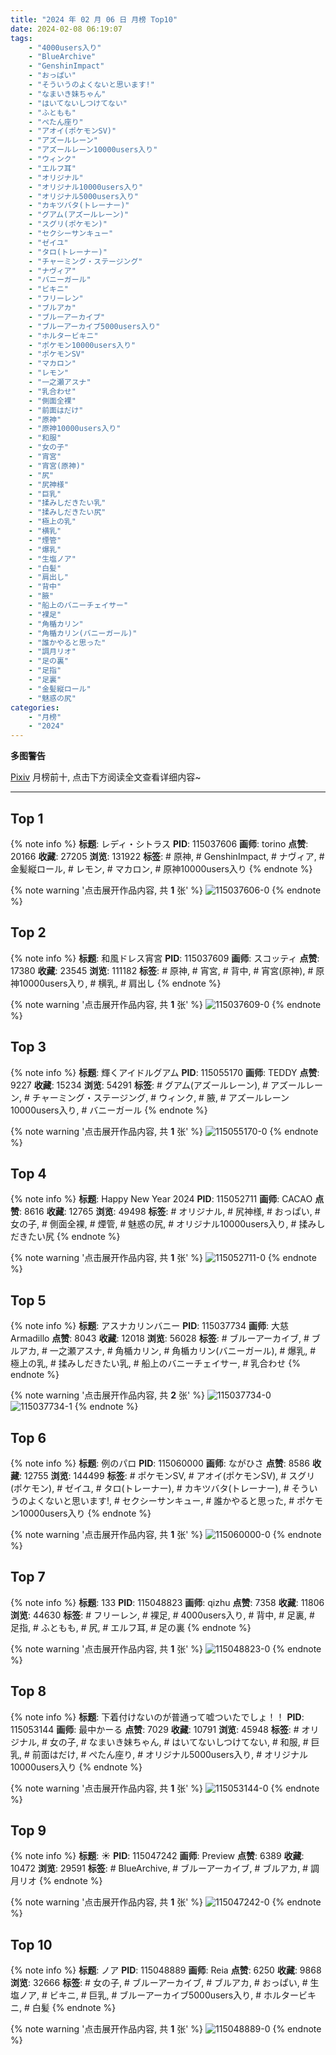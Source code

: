 ```yaml
---
title: "2024 年 02 月 06 日 月榜 Top10"
date: 2024-02-08 06:19:07
tags:
    - "4000users入り"
    - "BlueArchive"
    - "GenshinImpact"
    - "おっぱい"
    - "そういうのよくないと思います!"
    - "なまいき妹ちゃん"
    - "はいてないしつけてない"
    - "ふともも"
    - "ぺたん座り"
    - "アオイ(ポケモンSV)"
    - "アズールレーン"
    - "アズールレーン10000users入り"
    - "ウィンク"
    - "エルフ耳"
    - "オリジナル"
    - "オリジナル10000users入り"
    - "オリジナル5000users入り"
    - "カキツバタ(トレーナー)"
    - "グアム(アズールレーン)"
    - "スグリ(ポケモン)"
    - "セクシーサンキュー"
    - "ゼイユ"
    - "タロ(トレーナー)"
    - "チャーミング・ステージング"
    - "ナヴィア"
    - "バニーガール"
    - "ビキニ"
    - "フリーレン"
    - "ブルアカ"
    - "ブルーアーカイブ"
    - "ブルーアーカイブ5000users入り"
    - "ホルタービキニ"
    - "ポケモン10000users入り"
    - "ポケモンSV"
    - "マカロン"
    - "レモン"
    - "一之瀬アスナ"
    - "乳合わせ"
    - "側面全裸"
    - "前面はだけ"
    - "原神"
    - "原神10000users入り"
    - "和服"
    - "女の子"
    - "宵宮"
    - "宵宮(原神)"
    - "尻"
    - "尻神様"
    - "巨乳"
    - "揉みしだきたい乳"
    - "揉みしだきたい尻"
    - "極上の乳"
    - "横乳"
    - "煙管"
    - "爆乳"
    - "生塩ノア"
    - "白髪"
    - "肩出し"
    - "背中"
    - "腋"
    - "船上のバニーチェイサー"
    - "裸足"
    - "角楯カリン"
    - "角楯カリン(バニーガール)"
    - "誰かやると思った"
    - "調月リオ"
    - "足の裏"
    - "足指"
    - "足裏"
    - "金髪縦ロール"
    - "魅惑の尻"
categories:
    - "月榜"
    - "2024"
---
```


<i class="fa fa-triangle-exclamation"></i>**多图警告**<i class="fa fa-triangle-exclamation"></i>

[Pixiv](https://www.pixiv.net/) 月榜前十, 点击下方阅读全文查看详细内容~

<!-- more -->

---

## Top 1

{% note info %}
**标题**: レディ・シトラス
**PID**: 115037606 **画师**: torino
**点赞**: 20166 **收藏**: 27205 **浏览**: 131922
**标签**: # 原神, # GenshinImpact, # ナヴィア, # 金髪縦ロール, # レモン, # マカロン, # 原神10000users入り
{% endnote %}

{% note warning '点击展开作品内容, 共 **1** 张' %}
![115037606-0](https://i.pixiv.re/img-original/img/2024/01/10/00/00/25/115037606_p0.jpg)
{% endnote %}

## Top 2

{% note info %}
**标题**: 和風ドレス宵宮
**PID**: 115037609 **画师**: スコッティ
**点赞**: 17380 **收藏**: 23545 **浏览**: 111182
**标签**: # 原神, # 宵宮, # 背中, # 宵宮(原神), # 原神10000users入り, # 横乳, # 肩出し
{% endnote %}

{% note warning '点击展开作品内容, 共 **1** 张' %}
![115037609-0](https://i.pixiv.re/img-original/img/2024/01/10/00/00/26/115037609_p0.jpg)
{% endnote %}

## Top 3

{% note info %}
**标题**: 輝くアイドルグアム
**PID**: 115055170 **画师**: TEDDY
**点赞**: 9227 **收藏**: 15234 **浏览**: 54291
**标签**: # グアム(アズールレーン), # アズールレーン, # チャーミング・ステージング, # ウィンク, # 腋, # アズールレーン10000users入り, # バニーガール
{% endnote %}

{% note warning '点击展开作品内容, 共 **1** 张' %}
![115055170-0](https://i.pixiv.re/img-original/img/2024/01/10/19/26/45/115055170_p0.jpg)
{% endnote %}

## Top 4

{% note info %}
**标题**: Happy New Year 2024
**PID**: 115052711 **画师**: CACAO
**点赞**: 8616 **收藏**: 12765 **浏览**: 49498
**标签**: # オリジナル, # 尻神様, # おっぱい, # 女の子, # 側面全裸, # 煙管, # 魅惑の尻, # オリジナル10000users入り, # 揉みしだきたい尻
{% endnote %}

{% note warning '点击展开作品内容, 共 **1** 张' %}
![115052711-0](https://i.pixiv.re/img-original/img/2024/01/10/17/37/48/115052711_p0.jpg)
{% endnote %}

## Top 5

{% note info %}
**标题**: アスナカリンバニー
**PID**: 115037734 **画师**: 大慈　Armadillo
**点赞**: 8043 **收藏**: 12018 **浏览**: 56028
**标签**: # ブルーアーカイブ, # ブルアカ, # 一之瀬アスナ, # 角楯カリン, # 角楯カリン(バニーガール), # 爆乳, # 極上の乳, # 揉みしだきたい乳, # 船上のバニーチェイサー, # 乳合わせ
{% endnote %}

{% note warning '点击展开作品内容, 共 **2** 张' %}
![115037734-0](https://i.pixiv.re/img-original/img/2024/01/10/00/01/05/115037734_p0.jpg)
![115037734-1](https://i.pixiv.re/img-original/img/2024/01/10/00/01/05/115037734_p1.jpg)
{% endnote %}

## Top 6

{% note info %}
**标题**: 例のパロ
**PID**: 115060000 **画师**: ながひさ
**点赞**: 8586 **收藏**: 12755 **浏览**: 144499
**标签**: # ポケモンSV, # アオイ(ポケモンSV), # スグリ(ポケモン), # ゼイユ, # タロ(トレーナー), # カキツバタ(トレーナー), # そういうのよくないと思います!, # セクシーサンキュー, # 誰かやると思った, # ポケモン10000users入り
{% endnote %}

{% note warning '点击展开作品内容, 共 **1** 张' %}
![115060000-0](https://i.pixiv.re/img-original/img/2024/01/10/22/12/51/115060000_p0.jpg)
{% endnote %}

## Top 7

{% note info %}
**标题**: 133
**PID**: 115048823 **画师**: qizhu
**点赞**: 7358 **收藏**: 11806 **浏览**: 44630
**标签**: # フリーレン, # 裸足, # 4000users入り, # 背中, # 足裏, # 足指, # ふともも, # 尻, # エルフ耳, # 足の裏
{% endnote %}

{% note warning '点击展开作品内容, 共 **1** 张' %}
![115048823-0](https://i.pixiv.re/img-original/img/2024/01/10/13/19/56/115048823_p0.jpg)
{% endnote %}

## Top 8

{% note info %}
**标题**: 下着付けないのが普通って嘘ついたでしょ！！
**PID**: 115053144 **画师**: 最中かーる
**点赞**: 7029 **收藏**: 10791 **浏览**: 45948
**标签**: # オリジナル, # 女の子, # なまいき妹ちゃん, # はいてないしつけてない, # 和服, # 巨乳, # 前面はだけ, # ぺたん座り, # オリジナル5000users入り, # オリジナル10000users入り
{% endnote %}

{% note warning '点击展开作品内容, 共 **1** 张' %}
![115053144-0](https://i.pixiv.re/img-original/img/2024/01/10/18/00/07/115053144_p0.jpg)
{% endnote %}

## Top 9

{% note info %}
**标题**: ☀️
**PID**: 115047242 **画师**: Preview
**点赞**: 6389 **收藏**: 10472 **浏览**: 29591
**标签**: # BlueArchive, # ブルーアーカイブ, # ブルアカ, # 調月リオ
{% endnote %}

{% note warning '点击展开作品内容, 共 **1** 张' %}
![115047242-0](https://i.pixiv.re/img-original/img/2024/01/10/11/30/38/115047242_p0.png)
{% endnote %}

## Top 10

{% note info %}
**标题**: ノア
**PID**: 115048889 **画师**: Reia
**点赞**: 6250 **收藏**: 9868 **浏览**: 32666
**标签**: # 女の子, # ブルーアーカイブ, # ブルアカ, # おっぱい, # 生塩ノア, # ビキニ, # 巨乳, # ブルーアーカイブ5000users入り, # ホルタービキニ, # 白髪
{% endnote %}

{% note warning '点击展开作品内容, 共 **1** 张' %}
![115048889-0](https://i.pixiv.re/img-original/img/2024/01/10/13/24/26/115048889_p0.png)
{% endnote %}
